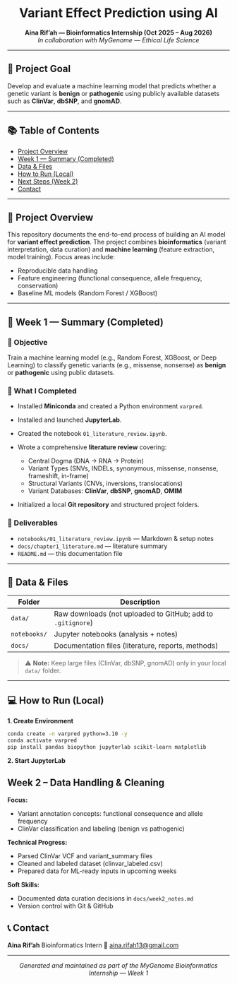 <p align="center">

</p>

<h1 align="center">Variant Effect Prediction using AI</h1>
<p align="center">
  <b>Aina Rif’ah — Bioinformatics Internship (Oct 2025 – Aug 2026)</b><br>
  <i>In collaboration with MyGenome — Ethical Life Science</i>
</p>

---

## 🧬 Project Goal

Develop and evaluate a machine learning model that predicts whether a genetic variant is **benign** or **pathogenic** using publicly available datasets such as **ClinVar**, **dbSNP**, and **gnomAD**.

---

## 📚 Table of Contents

* [Project Overview](#project-overview)
* [Week 1 — Summary (Completed)](#week-1---summary-completed)
* [Data & Files](#data--files)
* [How to Run (Local)](#how-to-run-local)
* [Next Steps (Week 2)](#next-steps-week-2)
* [Contact](#contact)

---

## 🧠 Project Overview

This repository documents the end-to-end process of building an AI model for **variant effect prediction**.
The project combines **bioinformatics** (variant interpretation, data curation) and **machine learning** (feature extraction, model training).
Focus areas include:

* Reproducible data handling
* Feature engineering (functional consequence, allele frequency, conservation)
* Baseline ML models (Random Forest / XGBoost)

---

## 🧩 Week 1 — Summary (Completed)

### 🎯 Objective

Train a machine learning model (e.g., Random Forest, XGBoost, or Deep Learning) to classify genetic variants (e.g., missense, nonsense) as **benign** or **pathogenic** using public datasets.

### 📘 What I Completed

* Installed **Miniconda** and created a Python environment `varpred`.
* Installed and launched **JupyterLab**.
* Created the notebook `01_literature_review.ipynb`.
* Wrote a comprehensive **literature review** covering:

  * Central Dogma (DNA → RNA → Protein)
  * Variant Types (SNVs, INDELs, synonymous, missense, nonsense, frameshift, in-frame)
  * Structural Variants (CNVs, inversions, translocations)
  * Variant Databases: **ClinVar**, **dbSNP**, **gnomAD**, **OMIM**
* Initialized a local **Git repository** and structured project folders.

### 📁 Deliverables

* `notebooks/01_literature_review.ipynb` — Markdown & setup notes
* `docs/chapter1_literature.md` — literature summary
* `README.md` — this documentation file

---

## 📂 Data & Files

| Folder                           | Description                                                 |
| -------------------------------- | ----------------------------------------------------------- |
| `data/`                          | Raw downloads (not uploaded to GitHub; add to `.gitignore`) |
| `notebooks/`                     | Jupyter notebooks (analysis + notes)                        |
| `docs/`                          | Documentation files (literature, reports, methods)          |

> ⚠️ **Note:** Keep large files (ClinVar, dbSNP, gnomAD) only in your local `data/` folder.

---

## 💻 How to Run (Local)

**1. Create Environment**

```bash
conda create -n varpred python=3.10 -y
conda activate varpred
pip install pandas biopython jupyterlab scikit-learn matplotlib
```

**2. Start JupyterLab**

## Week 2 – Data Handling & Cleaning

**Focus:**
- Variant annotation concepts: functional consequence and allele frequency
- ClinVar classification and labeling (benign vs pathogenic)

**Technical Progress:**
- Parsed ClinVar VCF and variant_summary files
- Cleaned and labeled dataset (clinvar_labeled.csv)
- Prepared data for ML-ready inputs in upcoming weeks

**Soft Skills:**
- Documented data curation decisions in `docs/week2_notes.md`
- Version control with Git & GitHub


## 📞 Contact

**Aina Rif’ah**
Bioinformatics Intern
📧 [aina.rifah13@gmail.com](mailto:aina.rifah13@gmail.com)

---

<p align="center">
  <i>Generated and maintained as part of the MyGenome Bioinformatics Internship — Week 1</i>
</p>


